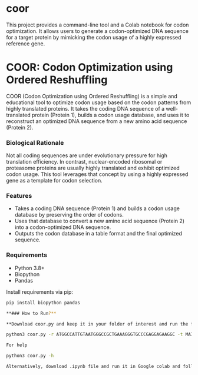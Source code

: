 # coor
This project provides a command-line tool and a Colab notebook for codon optimization. It allows users to generate a codon-optimized DNA sequence for a target protein by mimicking the codon usage of a highly expressed reference gene.
# COOR: Codon Optimization using Ordered Reshuffling

COOR (Codon Optimization using Ordered Reshuffling) is a simple and educational tool to optimize codon usage based on the codon patterns from highly translated proteins. It takes the coding DNA sequence of a well-translated protein (Protein 1), builds a codon usage database, and uses it to reconstruct an optimized DNA sequence from a new amino acid sequence (Protein 2).

### Biological Rationale

Not all coding sequences are under evolutionary pressure for high translation efficiency. In contrast, nuclear-encoded ribosomal or proteasome proteins are usually highly translated and exhibit optimized codon usage. This tool leverages that concept by using a highly expressed gene as a template for codon selection.

### Features

- Takes a coding DNA sequence (Protein 1) and builds a codon usage database by preserving the order of codons.
- Uses that database to convert a new amino acid sequence (Protein 2) into a codon-optimized DNA sequence.
- Outputs the codon database in a table format and the final optimized sequence.

### Requirements

- Python 3.8+
- Biopython
- Pandas


Install requirements via pip:

```bash
pip install biopython pandas

**### How to Run?**

**Download coor.py and keep it in your folder of interest and run the following commands**

python3 coor.py -r ATGGCCATTGTAATGGGCCGCTGAAAGGGTGCCCGAGGAGAAGGC -t MAIVMGR

For help

python3 coor.py -h

Alternatively, download .ipynb file and run it in Google colab and follow instructions
